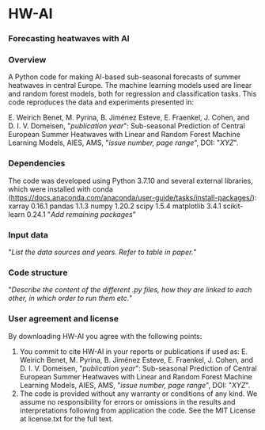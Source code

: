 # HW-AI
### Forecasting heatwaves with AI

### Overview
A Python code for making AI-based sub-seasonal forecasts of summer heatwaves in central Europe. The machine learning models used are linear and random forest models, both for regression and classification tasks. This code reproduces the data and experiments presented in:

E. Weirich Benet, M. Pyrina, B. Jiménez Esteve, E. Fraenkel, J. Cohen, and D. I. V. Domeisen, "*publication year*": Sub-seasonal Prediction of Central European Summer Heatwaves with Linear and Random Forest Machine Learning Models, AIES, AMS, "*issue number, page range*", DOI: "*XYZ*".

### Dependencies 
The code was developed using Python 3.7.10 and several external libraries, which were installed with conda (https://docs.anaconda.com/anaconda/user-guide/tasks/install-packages/): 
xarray 0.16.1
pandas 1.1.3
numpy 1.20.2
scipy 1.5.4
matplotlib 3.4.1
scikit-learn 0.24.1
"*Add remaining packages*"

### Input data 
"*List the data sources and years. Refer to table in paper.*"

### Code structure
"*Describe the content of the different .py files, how they are linked to each other, in which order to run them etc.*"

### User agreement and license 
By downloading HW-AI you agree with the following points: 
1. You commit to cite HW-AI in your reports or publications if used as: E. Weirich Benet, M. Pyrina, B. Jiménez Esteve, E. Fraenkel, J. Cohen, and D. I. V. Domeisen, "*publication year*": Sub-seasonal Prediction of Central European Summer Heatwaves with Linear and Random Forest Machine Learning Models, AIES, AMS, "*issue number, page range*", DOI: "*XYZ*".
2. The code is provided without any warranty or conditions of any kind. We assume no responsibility for errors or omissions in the results and interpretations following from application the code. See the MIT License at license.txt for the full text.

